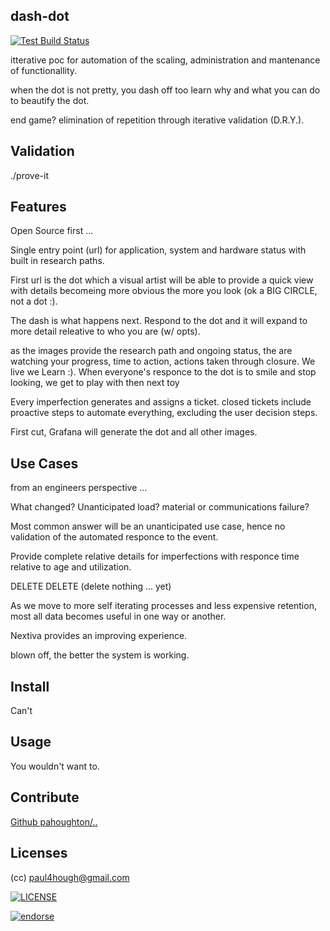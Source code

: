 ## dash-dot

[![Test Build Status](https://travis-ci.org/pahoughton/...png)](https://travis-ci.org/pahoughton/..)

itterative poc for automation of the scaling, administration and
mantenance of functionallity.

when the dot is not pretty, you dash off too learn why and what you
can do to beautify the dot.

end game? elimination of repetition through iterative validation
(D.R.Y.).

## Validation

./prove-it

## Features

Open Source first ...

Single entry point (url) for application, system and hardware status
with built in research paths.

First url is the dot which a visual artist will be able to provide a
quick view with details becomeing more obvious the more you look (ok a
BIG CIRCLE, not a dot :).

The dash is what happens next. Respond to the dot and it will expand
to more detail releative to who you are (w/ opts).

as the images provide the research path and ongoing status, the are
watching your progress, time to action, actions taken through
closure.  We live we Learn :). When everyone's responce to the dot is
to smile and stop looking, we get to play with then next toy

Every imperfection generates and assigns a ticket. closed tickets
include proactive steps to automate everything, excluding the user
decision steps.

First cut, Grafana will generate the dot and all other images.

## Use Cases

from an engineers perspective ...

What changed? Unanticipated load? material or communications failure?

Most common answer will be an unanticipated use case, hence no
validation of the automated responce to the event.

Provide complete relative details for imperfections with responce time
relative to age and utilization.

DELETE DELETE (delete nothing ... yet)

As we move to more self iterating processes and less expensive
retention, most all data becomes useful in one way or another.

Nextiva provides an improving experience.











blown
off, the better the system is working.









## Install

Can't

## Usage

You wouldn't want to.

## Contribute

[Github pahoughton/..](https://github.com/pahoughton/..)

## Licenses

(cc) <paul4hough@gmail.com>

[![LICENSE](http://i.creativecommons.org/l/by/3.0/88x31.png)](http://creativecommons.org/licenses/by/3.0/)

[![endorse](https://api.coderwall.com/pahoughton/endorsecount.png)](https://coderwall.com/pahoughton)
